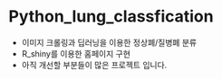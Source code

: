 # Python_lung_classfication

- 이미지 크롤링과 딥러닝을 이용한 정상폐/질병폐 분류
- R_shiny를 이용한 홈페이지 구현
- 아직 개선할 부분들이 많은 프로젝트 입니다.
